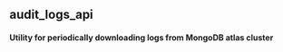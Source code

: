 ##  audit_logs_api ##

#### Utility for periodically downloading logs from MongoDB atlas cluster ####
